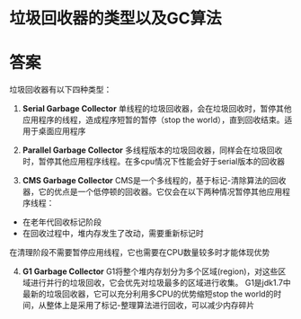 # 垃圾回收器的类型以及GC算法

# 答案
垃圾回收器有以下四种类型：
1. **Serial Garbage Collector**
单线程的垃圾回收器，会在垃圾回收时，暂停其他应用程序的线程，造成程序短暂的暂停（stop the world），直到回收结束。适用于桌面应用程序

2. **Parallel Garbage Collector**
多线程版本的垃圾回收器，同样会在垃圾回收时，暂停其他应用程序线程。在多cpu情况下性能会好于serial版本的回收器

3. **CMS Garbage Collector**
CMS是一个多线程的，基于标记-清除算法的回收器，它的优点是一个低停顿的回收器。它仅会在以下两种情况暂停其他应用程序线程：

 * 在老年代回收标记阶段
 * 在回收过程中，堆内存发生了改动，需要重新标记时
 
 在清理阶段不需要暂停应用线程，它也需要在CPU数量较多时才能体现优势

4. **G1 Garbage Collector**
G1将整个堆内存划分为多个区域(region)，对这些区域进行并行的垃圾回收，它会优先对垃圾最多的区域进行收集。
G1是jdk1.7中最新的垃圾回收器，它可以充分利用多CPU的优势缩短stop the world的时间，从整体上是采用了标记-整理算法进行回收，可以减少内存碎片
